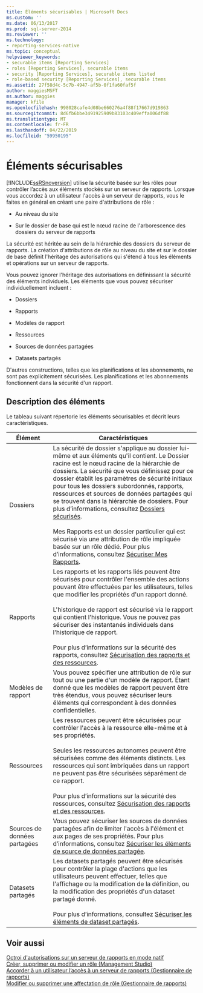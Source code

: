 ```yaml
---
title: Éléments sécurisables | Microsoft Docs
ms.custom: ''
ms.date: 06/13/2017
ms.prod: sql-server-2014
ms.reviewer: ''
ms.technology:
- reporting-services-native
ms.topic: conceptual
helpviewer_keywords:
- securable items [Reporting Services]
- roles [Reporting Services], securable items
- security [Reporting Services], securable items listed
- role-based security [Reporting Services], securable items
ms.assetid: 27f58d4c-5c7b-4947-af5b-0f1fa60faf5f
author: maggiesMSFT
ms.author: maggies
manager: kfile
ms.openlocfilehash: 998028cafe4d08be660276a4f88f17667d919863
ms.sourcegitcommit: 8d6fb6bbe3491925909b83103c409effa006df88
ms.translationtype: MT
ms.contentlocale: fr-FR
ms.lasthandoff: 04/22/2019
ms.locfileid: "59950195"
---
```

# <a name="securable-items"></a>Éléments sécurisables
  [!INCLUDE[ssRSnoversion](../../includes/ssrsnoversion-md.md)] utilise la sécurité basée sur les rôles pour contrôler l’accès aux éléments stockés sur un serveur de rapports. Lorsque vous accordez à un utilisateur l'accès à un serveur de rapports, vous le faites en général en créant une paire d'attributions de rôle :  
  
-   Au niveau du site  
  
-   Sur le dossier de base qui est le nœud racine de l'arborescence des dossiers du serveur de rapports  
  
 La sécurité est héritée au sein de la hiérarchie des dossiers du serveur de rapports. La création d'attributions de rôle au niveau du site et sur le dossier de base définit l'héritage des autorisations qui s'étend à tous les éléments et opérations sur un serveur de rapports.  
  
 Vous pouvez ignorer l'héritage des autorisations en définissant la sécurité des éléments individuels. Les éléments que vous pouvez sécuriser individuellement incluent :  
  
-   Dossiers  
  
-   Rapports  
  
-   Modèles de rapport  
  
-   Ressources  
  
-   Sources de données partagées  
  
-   Datasets partagés  
  
 D'autres constructions, telles que les planifications et les abonnements, ne sont pas explicitement sécurisées. Les planifications et les abonnements fonctionnent dans la sécurité d'un rapport.  
  
## <a name="item-descriptions"></a>Description des éléments  
 Le tableau suivant répertorie les éléments sécurisables et décrit leurs caractéristiques.  
  
|Élément|Caractéristiques|  
|----------|---------------------|  
|Dossiers|La sécurité de dossier s'applique au dossier lui-même et aux éléments qu'il contient. Le Dossier racine est le nœud racine de la hiérarchie de dossiers. La sécurité que vous définissez pour ce dossier établit les paramètres de sécurité initiaux pour tous les dossiers subordonnés, rapports, ressources et sources de données partagées qui se trouvent dans la hiérarchie de dossiers. Pour plus d’informations, consultez [Dossiers sécurisés](secure-folders.md).<br /><br /> Mes Rapports est un dossier particulier qui est sécurisé via une attribution de rôle impliquée basée sur un rôle dédié. Pour plus d’informations, consultez [Sécuriser Mes Rapports](secure-my-reports.md).|  
|Rapports|Les rapports et les rapports liés peuvent être sécurisés pour contrôler l'ensemble des actions pouvant être effectuées par les utilisateurs, telles que modifier les propriétés d'un rapport donné.<br /><br /> L'historique de rapport est sécurisé via le rapport qui contient l'historique. Vous ne pouvez pas sécuriser des instantanés individuels dans l'historique de rapport.<br /><br /> Pour plus d’informations sur la sécurité des rapports, consultez [Sécurisation des rapports et des ressources](secure-reports-and-resources.md).|  
|Modèles de rapport|Vous pouvez spécifier une attribution de rôle sur tout ou une partie d'un modèle de rapport. Étant donné que les modèles de rapport peuvent être très étendus, vous pouvez sécuriser leurs éléments qui correspondent à des données confidentielles.|  
|Ressources|Les ressources peuvent être sécurisées pour contrôler l'accès à la ressource elle-même et à ses propriétés.<br /><br /> Seules les ressources autonomes peuvent être sécurisées comme des éléments distincts. Les ressources qui sont imbriquées dans un rapport ne peuvent pas être sécurisées séparément de ce rapport.<br /><br /> Pour plus d’informations sur la sécurité des ressources, consultez [Sécurisation des rapports et des ressources](secure-reports-and-resources.md).|  
|Sources de données partagées|Vous pouvez sécuriser les sources de données partagées afin de limiter l'accès à l'élément et aux pages de ses propriétés. Pour plus d’informations, consultez [Sécuriser les éléments de source de données partagée](secure-shared-data-source-items.md).|  
|Datasets partagés|Les datasets partagés peuvent être sécurisés pour contrôler la plage d'actions que les utilisateurs peuvent effectuer, telles que l'affichage ou la modification de la définition, ou la modification des propriétés d'un dataset partagé donné.<br /><br /> Pour plus d’informations, consultez [Sécuriser les éléments de dataset partagés](secure-shared-dataset-items.md).|  
  
## <a name="see-also"></a>Voir aussi  
 [Octroi d'autorisations sur un serveur de rapports en mode natif](granting-permissions-on-a-native-mode-report-server.md)   
 [Créer, supprimer ou modifier un rôle &#40;Management Studio&#41;](role-definitions-create-delete-or-modify.md)   
 [Accorder à un utilisateur l’accès à un serveur de rapports &#40;Gestionnaire de rapports&#41;](grant-user-access-to-a-report-server.md)   
 [Modifier ou supprimer une affectation de rôle &#40;Gestionnaire de rapports&#41;](role-assignments-modify-or-delete.md)  
  
  
